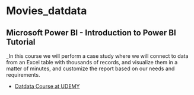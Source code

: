 # Movies_datdata
## Microsoft Power BI - Introduction to Power BI Tutorial

_In this course we will perform a case study where we will connect to data from an Excel table with thousands of records, and visualize them in a matter of minutes, and customize the report based on our needs and requirements.

* [Datdata Course at UDEMY ](https://www.udemy.com/course/power-bi-analisis-datos-business-intelligence/)
